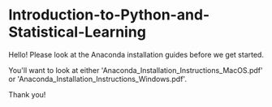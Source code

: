 # Introduction-to-Python-and-Statistical-Learning

Hello! Please look at the Anaconda installation guides before we get started.

You'll want to look at either 'Anaconda_Installation_Instructions_MacOS.pdf' or 'Anaconda_Installation_Instructions_Windows.pdf'.

Thank you!
